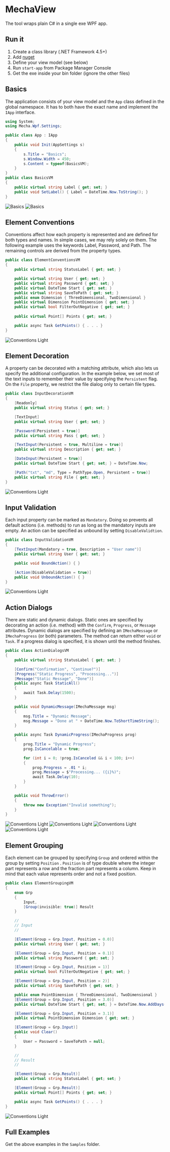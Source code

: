 # MechaView

The tool wraps plain C# in a single exe WPF app.

## Run it
1. Create a class library (.NET Framework 4.5+)
2. Add [nuget]()
3. Define your view model (see below)
4. Run `start-app` from Package Manager Console
5. Get the exe inside your bin folder (ignore the other files)

## Basics
The application consists of your view model and the `App` class defined in the global namespace. It has to both have the exact name and implement the `IApp` interface.

```csharp
using System;
using Mecha.Wpf.Settings;

public class App : IApp
{
    public void Init(AppSettings s)
    {
        s.Title = "Basics";
        s.Window.Width = 450;
        s.Content = typeof(BasicsVM);
    }
}
public class BasicsVM
{
    public virtual string Label { get; set; }
    public void SetLabel() { Label = DateTime.Now.ToString(); }
}
```
![Basics](docs/basics-light.png)
![Basics](docs/basics-dark.png)

## Element Conventions
Conventions affect how each property is represented and are defined for both types and names. In simple cases, we may rely solely on them. The following example uses the keywords Label, Password, and Path. The remaining controls are derived from the property types.

```csharp
public class ElementConventionsVM
{
    public virtual string StatusLabel { get; set; }

    public virtual string User { get; set; }
    public virtual string Password { get; set; }
    public virtual DateTime Start { get; set; }
    public virtual string SaveToPath { get; set; }
    public enum Dimension { ThreeDimensional, TwoDimensional }
    public virtual Dimension PointDimension { get; set; }
    public virtual bool FilterOutNegative { get; set; }
    
    public virtual Point[] Points { get; set; }

    public async Task GetPoints() { . . . }
}
```
![Conventions Light](docs/conventions-light.png)

## Element Decoration

A property can be decorated with a matching attribute, which also lets us specify the additional configuration. In the example below, we set most of the text inputs to remember their value by specifying the `Persistent` flag. On the `File` property, we restrict the file dialog only to certain file types.

```csharp
public class InputDecorationVM
{
    [Readonly]
    public virtual string Status { get; set; }

    [TextInput]
    public virtual string User { get; set; }

    [Password(Persistent = true)]
    public virtual string Pass { get; set; }

    [TextInput(Persistent = true, Multiline = true)]
    public virtual string Description { get; set; }

    [DateInput(Persistent = true)]
    public virtual DateTime Start { get; set; } = DateTime.Now;

    [Path("txt", "md", Type = PathType.Open, Persistent = true)]
    public virtual string File { get; set; }
}
```
![Conventions Light](docs/decoration-light.png)


## Input Validation

Each input property can be marked as `Mandatory`. Doing so prevents all default actions (i.e. methods) to run as long as the mandatory inputs are empty. An action can be specified as unbound by setting `DisableValidtion`.

```csharp
public class InputValidationVM
{
    [TextInput(Mandatory = true, Description = "User name")]
    public virtual string User { get; set; }

    public void BoundAction() { }

    [Action(DisableValidation = true)]
    public void UnboundAction() { }
}
```

![Conventions Light](docs/validation-light.png)

## Action Dialogs
There are static and dynamic dialogs. Static ones are specified by decorating an action (i.e. method) with the `Confirm`, `Progress`, or `Message` attributes. Dynamic dialogs are specified by defining an `IMechaMessage` or `IMechaProgress` (or both) parameters. The method can return either `void` or `Task`. If a progress dialog is specified, it is shown until the method finishes.

```csharp
public class ActionDialogsVM
{
    public virtual string StatusLabel { get; set; }

    [Confirm("Confirmation", "Continue?")]
    [Progress("Static Progress", "Processing...")]
    [Message("Static Message", "Done")]
    public async Task StaticAll()
    {
        await Task.Delay(1500);
    }

    public void DynamicMessage(IMechaMessage msg)
    {
        msg.Title = "Dynamic Message";
        msg.Message = "Done at " + DateTime.Now.ToShortTimeString();
    }

    public async Task DynamicProgress(IMechaProgress prog)
    {
        prog.Title = "Dynamic Progress";
        prog.IsCancelable = true;

        for (int i = 0; !prog.IsCanceled && i < 100; i++)
        {
            prog.Progress = .01 * i;
            prog.Message = $"Processing... ({i}%)";
            await Task.Delay(10);
        }
    }

    public void ThrowError()
    {
        throw new Exception("Invalid something");
    }
}
```

![Conventions Light](docs/dial-confirm-light.png)
![Conventions Light](docs/dial-msg-light.png)
![Conventions Light](docs/dial-dynprog-light.png)
![Conventions Light](docs/dial-err-light.png)


## Element Grouping

Each element can be grouped by specifying `Group` and ordered within the group by setting `Position` . `Position` is of type double where the integer part represents a row and the fraction part represents a column. Keep in mind that each value represents order and not a fixed position.

```csharp
public class ElementGroupingVM
{
    enum Grp
    {
        Input,
        [Group(invisible: true)] Result
    }

    //
    // Input
    //

    [Element(Group = Grp.Input, Position = 0.0)]
    public virtual string User { get; set; }

    [Element(Group = Grp.Input, Position = 0.1)]
    public virtual string Password { get; set; }

    [Element(Group = Grp.Input, Position = 1)]
    public virtual bool FilterOutNegative { get; set; }

    [Element(Group = Grp.Input, Position = 2)]
    public virtual string SaveToPath { get; set; }

    public enum PointDimension { ThreeDimensional, TwoDimensional }
    [Element(Group = Grp.Input, Position = 3.0)]
    public virtual DateTime Start { get; set; } = DateTime.Now.AddDays(-1);

    [Element(Group = Grp.Input, Position = 3.1)]
    public virtual PointDimension Dimension { get; set; }

    [Element(Group = Grp.Input)]
    public void Clear()
    {
        User = Password = SaveToPath = null;
    }

    //
    // Result
    //

    [Element(Group = Grp.Result)]
    public virtual string StatusLabel { get; set; }

    [Element(Group = Grp.Result)]
    public virtual Point[] Points { get; set; }

    public async Task GetPoints() { . . . }
}
```

![Conventions Light](docs/grouping-light.png)


## Full Examples
Get the above examples in the `Samples` folder.
